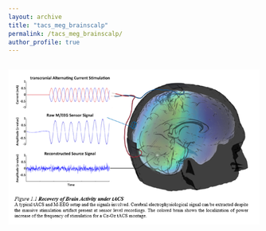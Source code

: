 ```yaml
---
layout: archive
title: "tacs_meg_brainscalp"
permalink: /tacs_meg_brainscalp/
author_profile: true
---
```


<p> <span>&nbsp;</span> <a href="/files/tacs_meg_brainscalp.png"><img src="/files/tacs_meg_brainscalp.png" alt="Recovery of Brain Activity under tACS"></a></p>
